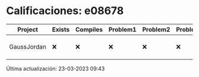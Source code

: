# Calificaciones: e08678
|Project|Exists|Compiles|Problem1|Problem2|Problem3|Extra|CommitHash|CommitDate|CheckDate|Comments|DueDate|Grade|
|-|-|-|-|-|-|-|-|-|-|-|-|-|
|GaussJordan|❌|❌|❌|❌|❌|❌|NA|NA|23-03-2023 09:43:29|No se encontró el archivo en PracticasCompuI/GaussJordan/GaussJordan.cpp|27-03-2023 21:00:00|5|

Última actualización: 23-03-2023 09:43